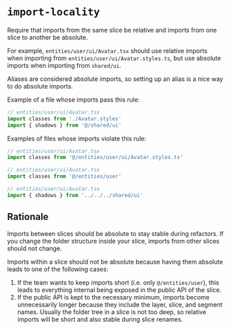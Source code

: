 # `import-locality`

Require that imports from the same slice be relative and imports from one slice to another be absolute.

For example, `entities/user/ui/Avatar.tsx` should use relative imports when importing from `entities/user/ui/Avatar.styles.ts`, but use absolute imports when importing from `shared/ui`.

Aliases are considered absolute imports, so setting up an alias is a nice way to do absolute imports.

Example of a file whose imports pass this rule:

```ts
// entities/user/ui/Avatar.tsx
import classes from './Avatar.styles'
import { shadows } from '@/shared/ui'
```

Examples of files whose imports violate this rule:

```ts
// entities/user/ui/Avatar.tsx
import classes from '@/entities/user/ui/Avatar.styles.ts'
```

```ts
// entities/user/ui/Avatar.tsx
import classes from '@/entities/user'
```

```ts
// entities/user/ui/Avatar.tsx
import { shadows } from '../../../shared/ui'
```

## Rationale

Imports between slices should be absolute to stay stable during refactors. If you change the folder structure inside your slice, imports from other slices should not change.

Imports within a slice should not be absolute because having them absolute leads to one of the following cases:

1. If the team wants to keep imports short (i.e. only `@/entities/user`), this leads to everything internal being exposed in the public API of the slice.
2. If the public API is kept to the necessary minimum, imports become unnecessarily longer because they include the layer, slice, and segment names. Usually the folder tree in a slice is not too deep, so relative imports will be short and also stable during slice renames.
